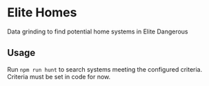 # Elite Homes

Data grinding to find potential home systems in Elite Dangerous

## Usage

Run `npm run hunt` to search systems meeting the configured criteria. Criteria must be set in code for now.
